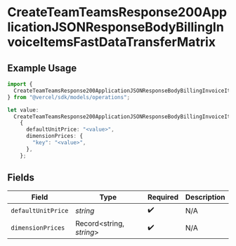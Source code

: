 # CreateTeamTeamsResponse200ApplicationJSONResponseBodyBillingInvoiceItemsFastDataTransferMatrix

## Example Usage

```typescript
import {
  CreateTeamTeamsResponse200ApplicationJSONResponseBodyBillingInvoiceItemsFastDataTransferMatrix,
} from "@vercel/sdk/models/operations";

let value:
  CreateTeamTeamsResponse200ApplicationJSONResponseBodyBillingInvoiceItemsFastDataTransferMatrix =
    {
      defaultUnitPrice: "<value>",
      dimensionPrices: {
        "key": "<value>",
      },
    };
```

## Fields

| Field                    | Type                     | Required                 | Description              |
| ------------------------ | ------------------------ | ------------------------ | ------------------------ |
| `defaultUnitPrice`       | *string*                 | :heavy_check_mark:       | N/A                      |
| `dimensionPrices`        | Record<string, *string*> | :heavy_check_mark:       | N/A                      |